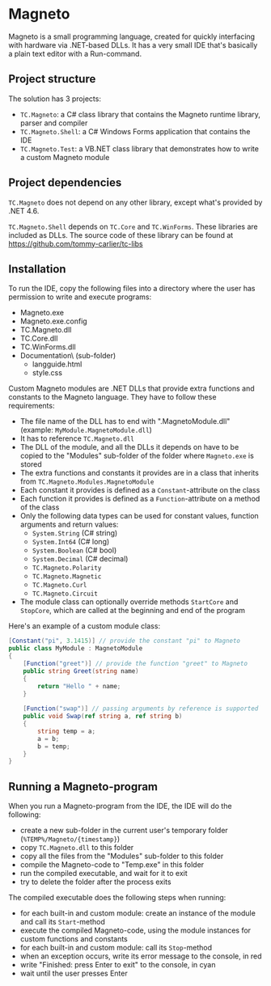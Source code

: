 # Magneto

Magneto is a small programming language, created for quickly interfacing with hardware via .NET-based DLLs.
It has a very small IDE that's basically a plain text editor with a Run-command.

## Project structure

The solution has 3 projects:
- `TC.Magneto`: a C# class library that contains the Magneto runtime library, parser and compiler
- `TC.Magneto.Shell`: a C# Windows Forms application that contains the IDE
- `TC.Magneto.Test`: a VB.NET class library that demonstrates how to write a custom Magneto module

## Project dependencies

`TC.Magneto` does not depend on any other library, except what's provided by .NET 4.6.

`TC.Magneto.Shell` depends on `TC.Core` and `TC.WinForms`. These libraries are included as DLLs. The source code of these library can be found at https://github.com/tommy-carlier/tc-libs

## Installation

To run the IDE, copy the following files into a directory where the user has permission to write and execute programs:
- Magneto.exe
- Magneto.exe.config
- TC.Magneto.dll
- TC.Core.dll
- TC.WinForms.dll
- Documentation\ (sub-folder)
  - langguide.html
  - style.css

Custom Magneto modules are .NET DLLs that provide extra functions and constants to the Magneto language. They have to follow these requirements:
- The file name of the DLL has to end with ".MagnetoModule.dll" (example: `MyModule.MagnetoModule.dll`)
- It has to reference `TC.Magneto.dll`
- The DLL of the module, and all the DLLs it depends on have to be copied to the "Modules" sub-folder of the folder where `Magneto.exe` is stored
- The extra functions and constants it provides are in a class that inherits from `TC.Magneto.Modules.MagnetoModule`
- Each constant it provides is defined as a `Constant`-attribute on the class
- Each function it provides is defined as a `Function`-attribute on a method of the class
- Only the following data types can be used for constant values, function arguments and return values:
  - `System.String` (C# string)
  - `System.Int64` (C# long)
  - `System.Boolean` (C# bool)
  - `System.Decimal` (C# decimal)
  - `TC.Magneto.Polarity`
  - `TC.Magneto.Magnetic`
  - `TC.Magneto.Curl`
  - `TC.Magneto.Circuit`
- The module class can optionally override methods `StartCore` and `StopCore`, which are called at the beginning and end of the program

Here's an example of a custom module class:
```csharp
[Constant("pi", 3.1415)] // provide the constant "pi" to Magneto
public class MyModule : MagnetoModule
{
    [Function("greet")] // provide the function "greet" to Magneto
    public string Greet(string name)
    {
        return "Hello " + name;
    }
    
    [Function("swap")] // passing arguments by reference is supported
    public void Swap(ref string a, ref string b)
    {
        string temp = a;
        a = b;
        b = temp;
    }
}
```

## Running a Magneto-program
When you run a Magneto-program from the IDE, the IDE will do the following:
- create a new sub-folder in the current user's temporary folder (`%TEMP%/Magneto/{timestamp}`)
- copy `TC.Magneto.dll` to this folder
- copy all the files from the "Modules" sub-folder to this folder
- compile the Magneto-code to "Temp.exe" in this folder
- run the compiled executable, and wait for it to exit
- try to delete the folder after the process exits

The compiled executable does the following steps when running:
- for each built-in and custom module: create an instance of the module and call its `Start`-method
- execute the compiled Magneto-code, using the module instances for custom functions and constants
- for each built-in and custom module: call its `Stop`-method
- when an exception occurs, write its error message to the console, in red
- write "Finished: press Enter to exit" to the console, in cyan
- wait until the user presses Enter
